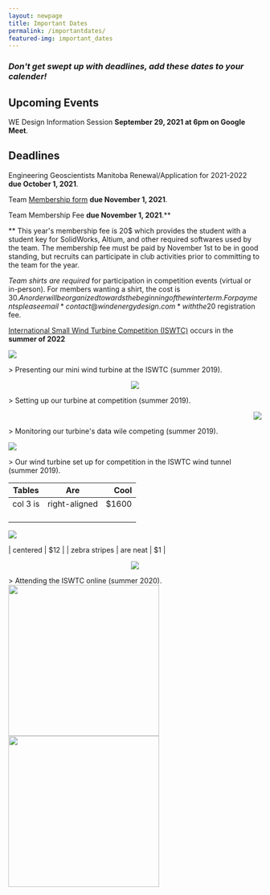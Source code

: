 ```yaml
---
layout: newpage
title: Important Dates
permalink: /importantdates/
featured-img: important_dates
---
```

### *Don't get swept up with deadlines, add these dates to your calender!*





## **Upcoming Events**

WE Design Information Session **September 29, 2021 at 6pm on Google Meet**.


## **Deadlines**

Engineering Geoscientists Manitoba Renewal/Application for 2021-2022 **due October 1, 2021**.

Team [Membership form](https://forms.gle/shpFyYurkM1quY3K7 "2021-2022 WE Design Membership Form")  **due November 1, 2021**.

Team Membership Fee **due November 1, 2021**.**

 ** This year's membership fee is 20$ which provides the student with a student key for SolidWorks, Altium, and other required softwares used by the team. 
The membership fee must be paid by November 1st to be in good standing, but recruits can participate in club activities prior to committing to the team for the year. 

*Team shirts are required* for participation in competition events (virtual or in-person). 
For members wanting a shirt, the cost is 30$. An order will be organized towards the beginning of the winter term. 
For payments please email *contact@windenergydesign.com* with the 20$ registration fee.

[International Small Wind Turbine Competition (ISWTC)](https://www.hanze.nl/eng/education/engineering/school-of-engineering/organisation/contest/international-small-wind-turbine-contest/contest/iswtc/iswtc-history) occurs in the **summer of 2022**


<p align="left">
  <img src="{{ site.url }}{{ site.baseurl }}/assets/img/posts/ISWTC_1.jpg">
</p>
> Presenting our mini wind turbine at the ISWTC (summer 2019).


<p align="center">
  <img src="{{ site.url }}{{ site.baseurl }}/assets/img/posts/ISWTC_2.jpg">
</p>
> Setting up our turbine at competition (summer 2019).


<p align="right">
  <img src="{{ site.url }}{{ site.baseurl }}/assets/img/posts/ISWTC_3.jpg">
</p>
> Monitoring our turbine's data wile competing (summer 2019).


<p align="left">
  <img src="{{ site.url }}{{ site.baseurl }}/assets/img/posts/ISWTC_4.jpg">
</p>
> Our wind turbine set up for competition in the ISWTC wind tunnel (summer 2019).

| Tables        | Are           | Cool |
| ------------- |:-------------:| -----:|
| col 3 is      | right-aligned | $1600 |
|  <p align="left">
  <img src="{{ site.url }}{{ site.baseurl }}/assets/img/posts/ISWTC_4.jpg">
</p>    | centered      |   $12 |
| zebra stripes | are neat      |    $1 |



<p align="center">
  <img src="{{ site.url }}{{ site.baseurl }}/assets/img/posts/ISWTC(2020).jpg">
</p>
> Attending the ISWTC online (summer 2020).

<section>
    <img width="300" src="{{ site.url }}{{ site.baseurl }}/assets/img/posts/ISWTC(2020).jpg">
    <img width="300" src="{{ site.url }}{{ site.baseurl }}/assets/img/posts/ISWTC(2020).jpg">
</section>
